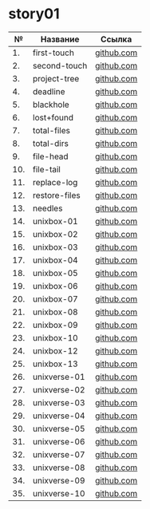 # story01

| №   | Название      | Ссылка                        |
| --- | ------------- | ----------------------------- |
| 1.  | first-touch   | [github.com](./first-touch)   |
| 2.  | second-touch  | [github.com](./second-touch)  |
| 3.  | project-tree  | [github.com](./project-tree)  |
| 4.  | deadline      | [github.com](./deadline)      |
| 5.  | blackhole     | [github.com](./blackhole)     |
| 6.  | lost+found    | [github.com](./lost+found)    |
| 7.  | total-files   | [github.com](./total-files)   |
| 8.  | total-dirs    | [github.com](./total-dirs)    |
| 9.  | file-head     | [github.com](./file-head)     |
| 10. | file-tail     | [github.com](./file-tail)     |
| 11. | replace-log   | [github.com](./replace-log)   |
| 12. | restore-files | [github.com](./restore-files) |
| 13. | needles       | [github.com](./needles)       |
| 14. | unixbox-01    | [github.com](./unixbox-01)    |
| 15. | unixbox-02    | [github.com](./unixbox-02)    |
| 16. | unixbox-03    | [github.com](./unixbox-03)    |
| 17. | unixbox-04    | [github.com](./unixbox-04)    |
| 18. | unixbox-05    | [github.com](./unixbox-05)    |
| 19. | unixbox-06    | [github.com](./unixbox-06)    |
| 20. | unixbox-07    | [github.com](./unixbox-07)    |
| 21. | unixbox-08    | [github.com](./unixbox-08)    |
| 22. | unixbox-09    | [github.com](./unixbox-09)    |
| 23. | unixbox-10    | [github.com](./unixbox-10)    |
| 24. | unixbox-12    | [github.com](./unixbox-12)    |
| 25. | unixbox-13    | [github.com](./unixbox-13)    |
| 26. | unixverse-01  | [github.com](./unixverse-01)  |
| 27. | unixverse-02  | [github.com](./unixverse-02)  |
| 28. | unixverse-03  | [github.com](./unixverse-03)  |
| 29. | unixverse-04  | [github.com](./unixverse-04)  |
| 30. | unixverse-05  | [github.com](./unixverse-05)  |
| 31. | unixverse-06  | [github.com](./unixverse-06)  |
| 32. | unixverse-07  | [github.com](./unixverse-07)  |
| 33. | unixverse-08  | [github.com](./unixverse-08)  |
| 34. | unixverse-09  | [github.com](./unixverse-09)  |
| 35. | unixverse-10  | [github.com](./unixverse-10)  |
